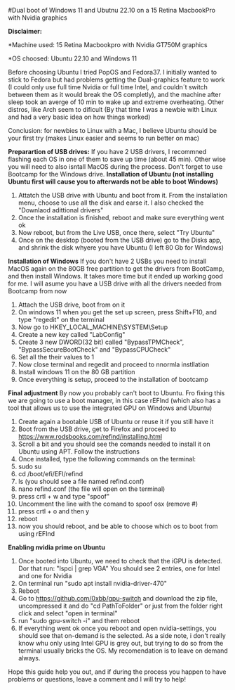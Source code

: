 #Dual boot of Windows 11 and Ubutnu 22.10 on a 15 Retina MacbookPro with Nvidia graphics

**Disclaimer:**

*Machine used: 15 Retina Macbookpro with Nvidia GT750M graphics


*OS choosed: Ubuntu 22.10 and Windows 11

Before choosing Ubuntu I tried PopOS and Fedora37. 
I initially wanted to stick to Fedora but had problems getting the Dual-graphics feature to work (I could only use full time Nvidia or full time Intel, and couldn´t switch between them as it would break the OS completly), and the machine after sleep took an averge of 10 min to wake up and extreme overheating. 
Other distros, like Arch seem to dificult (By that time I was a newbie with Linux and had a very basic idea on how things worked)

Conclusion: for newbies to Linux with a Mac, I believe Ubuntu should be your first try (makes Linux easier and seems to run better on mac)

**Preparartion of USB drives:**
If you have 2 USB drivers, I recommned flashing each OS in one of them to save up time (about 45 min). Other wise you will need to also isntall MacOS during the process. Don't forget to use Bootcamp for the Windows drive. 
**Installation of Ubuntu (not installing Ubuntu first will cause you to afterwards not be able to boot Windows)**
1. Attatch the USB drive with Ubuntu and boot from it. From the installation menu, choose to use all the disk and earse it. I also checked the "Downlaod adittional drivers"
2. Once the installation is finished, reboot and make sure everything went ok
3. Now reboot, but from the Live USB, once there, select "Try Ubuntu"
4. Once on the desktop (booted from the USB drive) go to the Disks app, and shrink the disk whyere you have Ubuntu (I left 80 Gb for Windows) 

**Installation of Windows**
If you don't have 2 USBs you need to install MacOS again on the 80GB free partition to get the drivers from BootCamp, and then install Windows. It takes more time but it ended up working good for me. I will asume you have a USB drive with all the drivers needed from Bootcamp from now 
1. Attach the USB drive, boot from on it
2. On windows 11 when you get the set up screen, press Shift+F10, and type "regedit" on the terminal
3. Now go to HKEY_LOCAL_MACHINE\SYSTEM\Setup
4. Create a new key called "LabConfig"
5. Create 3 new DWORD(32 bit) called "BypassTPMCheck", "BypassSecureBootCheck" and "BypassCPUCheck"
6. Set all the their values to 1 
7. Now close terminal and regedit and proceed to nnormla instllation
8. Install windows 11 on the 80 GB partition 
9. Once everything is setup, proceed to the installation of bootcamp 

**Final adjustment**
By now you probably can't boot to Ubuntu. Fro fixing this we are going to use a boot manager, in this case rEFInd (which also has a tool that allows us to use the integrated GPU on Windows and Ubuntu) 
1. Create again a bootable USB of Ubuntu or reuse it if you still have it
2. Boot from the USB drive, get to Firefox and proceed to https://www.rodsbooks.com/refind/installing.html
3. Scroll a bit and you should see the comands needed to install it on Ubuntu using APT. Follow the instructions
4. Once installed, type the following commands on the terminal:
5. sudo su
6. cd /boot/efi/EFI/refind
7. ls (you should see a file named refind.conf)
8. nano refind.conf (the file will open on the terminal)
9. press crtl + w and type "spoof"
10. Uncomment the line with the comand to spoof osx (remove #)
11. press crtl + o and then y
12. reboot
13. now you should reboot, and be able to choose which os to boot from using rEFInd

**Enabling nvidia prime on Ubuntu**
1. Once booted into Ubuntu, we need to check that the iGPU is detected. Dor that run: "lspci | grep VGA"
You should see 2 entries, one for Intel and one for Nvidia
2. On terminal run "sudo apt install nvidia-driver-470" 
3. Reboot
4. Go to https://github.com/0xbb/gpu-switch and download the zip file, uncompressed it and do "cd PathToFolder" or just from the folder right click and select "open in terminal" 
5. run "sudo gpu-switch -i" and them reboot
6. If everything went ok once you reboot and open nvidia-settings, you should see that on-demand is the selected. 
As a side note, i don't really know whu only using Intel GPU is grey out, but trying to do so from the terminal usually bricks the OS. My recomendation is to leave on demand always. 

Hope this guide help you out, and if during the process you happen to have problems or questions, leave a comment and I will try to help!
